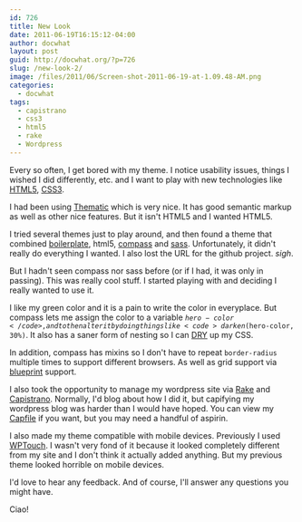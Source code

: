 ```yaml
---
id: 726
title: New Look
date: 2011-06-19T16:15:12-04:00
author: docwhat
layout: post
guid: http://docwhat.org/?p=726
slug: /new-look-2/
image: /files/2011/06/Screen-shot-2011-06-19-at-1.09.48-AM.png
categories:
  - docwhat
tags:
  - capistrano
  - css3
  - html5
  - rake
  - Wordpress
---
```

Every so often, I get bored with my theme.  I notice usability issues, things I wished I did differently, etc.  and I want to play with new technologies like <a href="http://www.html5rocks.com/">HTML5</a>, <a href="http://www.css3.info/">CSS3</a>.

I had been using <a href="http://themeshaper.com/thematic/">Thematic</a> which is very nice.  It has good semantic markup as well as other nice features.  But it isn't HTML5 and I wanted HTML5.

I tried several themes just to play around, and then found a theme that combined <a href="http://aarontgrogg.com/boilerplate/">boilerplate</a>, html5, <a href="http://compass-style.org/reference/compass/">compass</a> and <a href="http://sass-lang.com/">sass</a>.  Unfortunately, it didn't really do everything I wanted. I also lost the URL for the github project. <em>sigh</em>.

But I hadn't seen compass nor sass before (or if I had, it was only in passing). This was really cool stuff.  I started playing with and deciding I really wanted to use it.

I like my green color and it is a pain to write the color in everyplace. But compass lets me assign the color to a variable <code>$hero-color</code>, and to then alter it by doing things like <code>darken($hero-color, 30%)</code>.  It also has a saner form of nesting so I can <a href="http://en.wikipedia.org/wiki/Don't_repeat_yourself">DRY</a> up my CSS.

In addition, compass has mixins so I don't have to repeat <code>border-radius</code> multiple times to support different browsers.  As well as grid support via <a href="http://www.blueprintcss.org/">blueprint</a> support.

I also took the opportunity to manage my wordpress site via  <a href="http://rake.rubyforge.org/">Rake</a> and <a href="http://capify.org/">Capistrano</a>.   Normally, I'd blog about how I did it, but capifying my wordpress blog was harder than I would have hoped. You can view my <a href="http://git.gerf.org/?p=docwhat-web.git;a=blob;f=Capfile;h=ce036449d46a9f7ac6d4c28c12370d09496e43d3;hb=1e0d76b0983e784389a5ab23a89c06284246a46d">Capfile</a> if you want, but you may need a handful of aspirin.

I also made my theme compatible with mobile devices.  Previously I used <a href="http://wordpress.org/extend/pl">WPTouch</a>.  I wasn't very fond of it because it looked completely different from my site and I don't think it actually added anything.  But my previous theme looked horrible on mobile devices.

I'd love to hear any feedback.  And of course, I'll answer any questions you might have.

Ciao!